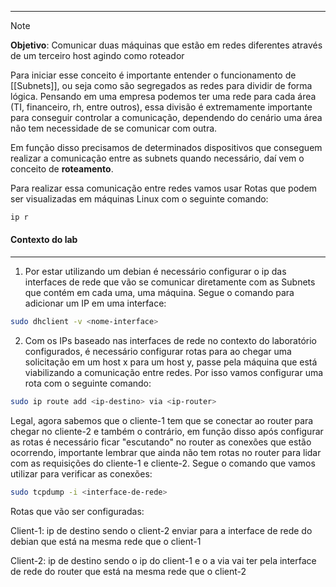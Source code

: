 -------
> [!NOTE]
>**Objetivo**: Comunicar duas máquinas que estão em redes diferentes através de um terceiro host agindo como roteador

Para iniciar esse conceito é importante entender o funcionamento de [[Subnets]], ou seja como são segregados as redes para dividir de forma lógica. Pensando em uma empresa podemos ter uma rede para cada área (TI, financeiro, rh, entre outros), essa divisão é extremamente importante para conseguir controlar a comunicação, dependendo do cenário uma área não tem necessidade de se comunicar com outra. 

Em função disso precisamos de determinados dispositivos que conseguem realizar a comunicação entre as subnets quando necessário, daí vem o conceito de **roteamento**. 

Para realizar essa comunicação entre redes vamos usar Rotas que podem ser visualizadas em máquinas Linux com o seguinte comando: 

```bash
ip r 
```
#### Contexto do lab
-------
1. Por estar utilizando um debian é necessário configurar o ip das interfaces de rede que vão se comunicar diretamente com as Subnets que contém em cada uma, uma máquina. Segue o comando para adicionar um IP em uma interface: 

``` bash
sudo dhclient -v <nome-interface>
```

2. Com os IPs baseado nas interfaces de rede no contexto do laboratório configurados, é necessário configurar rotas para ao chegar uma solicitação em um host x para um host y, passe pela máquina que está viabilizando a comunicação entre redes.  Por isso vamos configurar uma rota com o seguinte comando: 

``` bash
sudo ip route add <ip-destino> via <ip-router>
```
Legal, agora sabemos que o cliente-1 tem que se conectar ao router para chegar no cliente-2 e também o contrário, em função disso após configurar as rotas é necessário ficar "escutando" no router as conexões que estão ocorrendo, importante lembrar que ainda não tem rotas no router para lidar com as requisições do cliente-1 e cliente-2. Segue o comando que vamos utilizar para verificar as conexões: 

``` bash
sudo tcpdump -i <interface-de-rede>
```
Rotas que vão ser configuradas: 

Client-1: ip de destino sendo o client-2 enviar para a interface de rede do debian que está na mesma rede que o client-1

Client-2: ip de destino sendo o ip do client-1 e o a via vai ter pela interface de rede do router que está na mesma rede que o client-2 

		